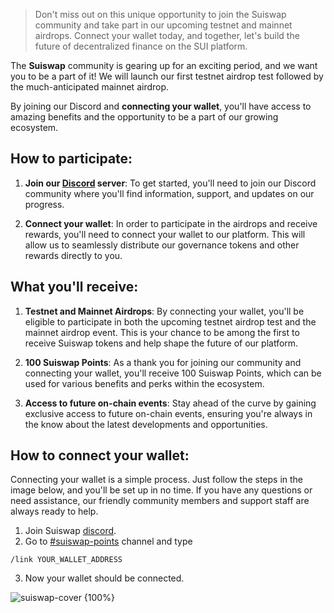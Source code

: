 <!-- ![suiswap-cover {100%x300px}](/doc/images/link-your-wallet-title.png) -->

>  Don't miss out on this unique opportunity to join the Suiswap community and take part in our upcoming testnet and mainnet airdrops. Connect your wallet today, and together, let's build the future of decentralized finance on the SUI platform.

The **Suiswap** community is gearing up for an exciting period, and we want you to be a part of it! We will launch our first testnet airdrop test followed by the much-anticipated mainnet airdrop. 

By joining our Discord and **connecting your wallet**, you'll have access to amazing benefits and the opportunity to be a part of our growing ecosystem.



## How to participate:

1. **Join our [Discord](https://discord.gg/suiswap) server**:  To get started, you'll need to join our Discord community where you'll find information, support, and updates on our progress.

2. **Connect your wallet**:  In order to participate in the airdrops and receive rewards, you'll need to connect your wallet to our platform. This will allow us to seamlessly distribute our governance tokens and other rewards directly to you.



## What you'll receive:

1. **Testnet and Mainnet Airdrops**: By connecting your wallet, you'll be eligible to participate in both the upcoming testnet airdrop test and the mainnet airdrop event. This is your chance to be among the first to receive Suiswap tokens and help shape the future of our platform.

2. **100 Suiswap Points**: As a thank you for joining our community and connecting your wallet,  you'll receive 100 Suiswap Points, which can be used for various benefits and perks within the ecosystem.

3. **Access to future on-chain events**: Stay ahead of the curve by gaining exclusive access to future on-chain events, ensuring you're always in the know about the latest developments and opportunities.


## How to connect your wallet:

Connecting your wallet is a simple process. Just follow the steps in the image below, and you'll be set up in no time. If you have any questions or need assistance, our friendly community members and support staff are always ready to help.

1. Join Suiswap [discord](https://discord.gg/suiswap).
2. Go to [#suiswap-points](https://discord.com/channels/1016726800526757928/1091295174681952348) channel and type 

```
/link YOUR_WALLET_ADDRESS
```

3. Now your wallet should be connected.

![suiswap-cover {100%}](/doc/images/how-to-link-your-suiswap-wallet.jpg)